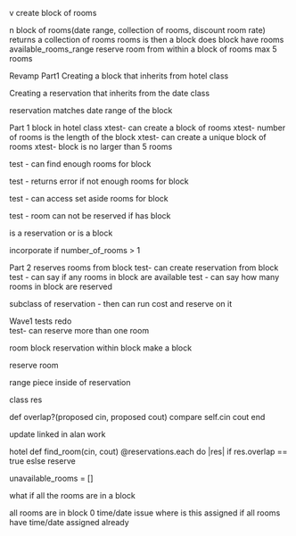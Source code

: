v
create block of rooms

n
block of rooms(date range, collection of rooms, discount room rate)
returns a collection of rooms
rooms is then a block
does block have rooms available_rooms_range
reserve room from within a block of rooms
max 5 rooms





Revamp
Part1
Creating a block that inherits from hotel class

Creating a reservation that inherits from the date class

reservation matches date range of the block


Part 1 block in hotel class
xtest- can create a block of rooms
xtest- number of rooms is the length of the block
xtest- can create a unique block of rooms
xtest- block is no larger than 5 rooms

test - can find enough rooms for block

test - returns error if not enough rooms for block

test - can access set aside rooms for block

test - room can not be reserved if has block

is a reservation or is a block

incorporate if number_of_rooms > 1

Part 2 reserves rooms from block
test- can create reservation from block
test - can say if any rooms in block are available
test - can say how many rooms in block are reserved

subclass of reservation - then can run cost and reserve on it


Wave1 tests redo  
test- can reserve more than one room

room block
reservation within block
make a block


reserve room

range piece inside of reservation

class res

def overlap?(proposed cin, proposed cout)
compare self.cin cout
end

update linked in alan work

hotel
def find_room(cin, cout)
@reservations.each do |res|
if res.overlap == true
eslse
reserve


unavailable_rooms = []

what if all the rooms are in a block

all rooms are in block 0
time/date issue
where is this assigned if all rooms have time/date assigned already
